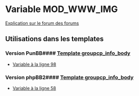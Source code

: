 # Variable MOD_WWW_IMG
[Explication sur le forum des forums](http://forum.forumactif.com/t294113-listing-des-variables#MOD_WWW_IMG)
## Utilisations dans les templates
### Version PunBB#### [Template groupcp_info_body](punbb/groupcp_info_body.md)
* [Variable à la ligne 98](../punbb/groupcp_info_body.tpl#L98)
### Version phpBB2#### [Template groupcp_info_body](subsilver/groupcp_info_body.md)
* [Variable à la ligne 58](../subsilver/groupcp_info_body.tpl#L58)
